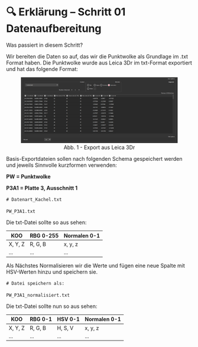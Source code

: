 # 🔍 Erklärung – Schritt 01 Datenaufbereitung

Was passiert in diesem Schritt?

Wir bereiten die Daten so auf, das wir die Punktwolke als Grundlage im .txt Format haben. Die Punktwolke wurde aus Leica 3Dr im txt-Format exportiert und hat das folgende Format:

<figure align="center">
<img src="docs\img\Export_PW_3Dr_Screenshot 2025-03-17 133131.png" alt="Export aus Leica 3Dr" width="500"/>
<figcaption>Abb. 1 - Export aus Leica 3Dr</figcaption>
</figure>

Basis-Exportdateien sollen nach folgenden Schema gespeichert werden und jeweils Sinnvolle kurzformen verwenden:

**PW = Punktwolke**

**P3A1 = Platte 3, Ausschnitt 1**

```text
# Datenart_Kachel.txt

PW_P3A1.txt
```

Die txt-Datei sollte so aus sehen:

| KOO     | RBG 0-255 | Normalen 0-1 |
| ------- | --------- | ------------ |
| X, Y, Z | R, G, B   | x, y, z      |
| ...     | ...       | ...          |

Als Nächstes Normalisieren wir die Werte und fügen eine neue Spalte mit HSV-Werten hinzu und speichern sie.

```text
# Datei speichern als:

PW_P3A1_normalisiert.txt
```

Die txt-Datei sollte nun so aus sehen:

| KOO     | RBG 0-1 | HSV 0-1 | Normalen 0-1 |
| ------- | ------- | ------- | ------------ |
| X, Y, Z | R, G, B | H, S, V | x, y, z      |
| ...     | ...     | ...     | ...          |
